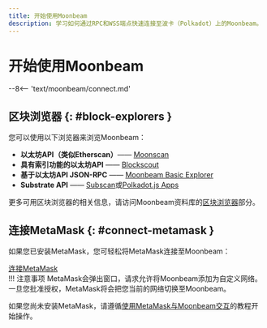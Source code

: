 ```yaml
---
title: 开始使用Moonbeam
description: 学习如何通过RPC和WSS端点快速连接至波卡（Polkadot）上的Moonbeam。
---
```


# 开始使用Moonbeam

--8<-- 'text/moonbeam/connect.md'

## 区块浏览器 {: #block-explorers }

您可以使用以下浏览器来浏览Moonbeam：

 - **以太坊API（类似Etherscan）**—— [Moonscan](https://moonbeam.moonscan.io/)
 - **具有索引功能的以太坊API** —— [Blockscout](https://blockscout.moonbeam.network/)
 - **基于以太坊API JSON-RPC** —— [Moonbeam Basic Explorer](https://moonbeam-explorer.netlify.app/?network=Moonbeam)
 - **Substrate API** —— [Subscan](https://moonbeam.subscan.io/)或[Polkadot.js Apps](https://polkadot.js.org/apps/?rpc=wss%3A%2F%2Fwss.api.moonbeam.network#/explorer)

更多可用区块浏览器的相关信息，请访问Moonbeam资料库的[区块浏览器](/builders/tools/explorers)部分。

## 连接MetaMask {: #connect-metamask }

如果您已安装MetaMask，您可轻松将MetaMask连接至Moonbeam：

<div class="button-wrapper">
    <a href="#" class="md-button connectMetaMask" value="moonbeam">连接MetaMask</a>
</div>
!!! 注意事项
    MetaMask会弹出窗口，请求允许将Moonbeam添加为自定义网络。一旦您批准授权，MetaMask将会把您当前的网络切换至Moonbeam。

如果您尚未安装MetaMask，请遵循[使用MetaMask与Moonbeam交互](/tokens/connect/metamask/)的教程开始操作。